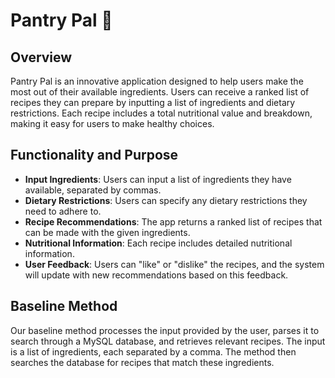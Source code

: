 # Pantry Pal 🍲

## Overview

Pantry Pal is an innovative application designed to help users make the most out of their available ingredients. Users can receive a ranked list of recipes they can prepare by inputting a list of ingredients and dietary restrictions. Each recipe includes a total nutritional value and breakdown, making it easy for users to make healthy choices.

## Functionality and Purpose

- **Input Ingredients**: Users can input a list of ingredients they have available, separated by commas.
- **Dietary Restrictions**: Users can specify any dietary restrictions they need to adhere to.
- **Recipe Recommendations**: The app returns a ranked list of recipes that can be made with the given ingredients.
- **Nutritional Information**: Each recipe includes detailed nutritional information.
- **User Feedback**: Users can "like" or "dislike" the recipes, and the system will update with new recommendations based on this feedback.

## Baseline Method

Our baseline method processes the input provided by the user, parses it to search through a MySQL database, and retrieves relevant recipes. The input is a list of ingredients, each separated by a comma. The method then searches the database for recipes that match these ingredients.
